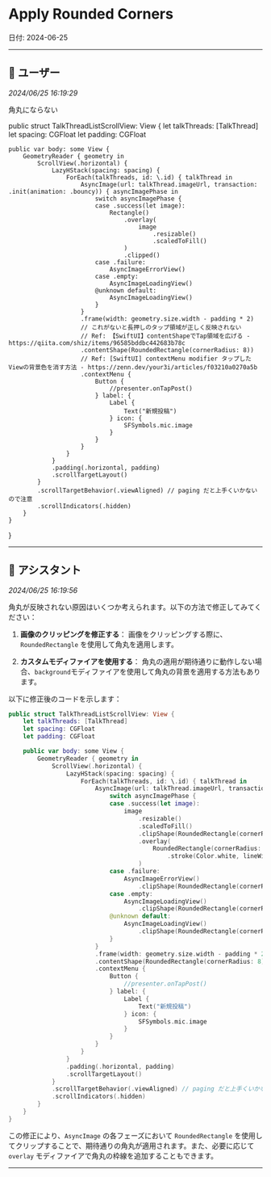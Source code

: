# Apply Rounded Corners

日付: 2024-06-25

---

## 👤 ユーザー
*2024/06/25 16:19:29*

角丸にならない

public struct TalkThreadListScrollView: View {
    let talkThreads: [TalkThread]
    let spacing: CGFloat
    let padding: CGFloat

    public var body: some View {
        GeometryReader { geometry in
            ScrollView(.horizontal) {
                LazyHStack(spacing: spacing) {
                    ForEach(talkThreads, id: \.id) { talkThread in
                        AsyncImage(url: talkThread.imageUrl, transaction: .init(animation: .bouncy)) { asyncImagePhase in
                            switch asyncImagePhase {
                            case .success(let image):
                                Rectangle()
                                    .overlay(
                                        image
                                            .resizable()
                                            .scaledToFill()
                                    )
                                    .clipped()
                            case .failure:
                                AsyncImageErrorView()
                            case .empty:
                                AsyncImageLoadingView()
                            @unknown default:
                                AsyncImageLoadingView()
                            }
                        }
                        .frame(width: geometry.size.width - padding * 2)
                        // これがないと長押しのタップ領域が正しく反映されない
                        // Ref: 【SwiftUI】contentShapeでTap領域を広げる - https://qiita.com/shiz/items/96585bddbc442683b78c
                        .contentShape(RoundedRectangle(cornerRadius: 8))
                        // Ref: [SwiftUI] contextMenu modifier タップしたViewの背景色を消す方法 - https://zenn.dev/your3i/articles/f03210a0270a5b
                        .contextMenu {
                            Button {
                                //presenter.onTapPost()
                            } label: {
                                Label {
                                    Text("新規投稿")
                                } icon: {
                                    SFSymbols.mic.image
                                }
                            }
                        }
                    }
                }
                .padding(.horizontal, padding)
                .scrollTargetLayout()
            }
            .scrollTargetBehavior(.viewAligned) // paging だと上手くいかないので注意
            .scrollIndicators(.hidden)
        }
    }
}

---

## 🤖 アシスタント
*2024/06/25 16:19:56*

角丸が反映されない原因はいくつか考えられます。以下の方法で修正してみてください：

1. **画像のクリッピングを修正する**：
   画像をクリッピングする際に、`RoundedRectangle` を使用して角丸を適用します。

2. **カスタムモディファイアを使用する**：
   角丸の適用が期待通りに動作しない場合、`background`モディファイアを使用して角丸の背景を適用する方法もあります。

以下に修正後のコードを示します：

```swift
public struct TalkThreadListScrollView: View {
    let talkThreads: [TalkThread]
    let spacing: CGFloat
    let padding: CGFloat

    public var body: some View {
        GeometryReader { geometry in
            ScrollView(.horizontal) {
                LazyHStack(spacing: spacing) {
                    ForEach(talkThreads, id: \.id) { talkThread in
                        AsyncImage(url: talkThread.imageUrl, transaction: .init(animation: .bouncy)) { asyncImagePhase in
                            switch asyncImagePhase {
                            case .success(let image):
                                image
                                    .resizable()
                                    .scaledToFill()
                                    .clipShape(RoundedRectangle(cornerRadius: 8)) // 角丸を適用
                                    .overlay(
                                        RoundedRectangle(cornerRadius: 8)
                                            .stroke(Color.white, lineWidth: 2)
                                    )
                            case .failure:
                                AsyncImageErrorView()
                                    .clipShape(RoundedRectangle(cornerRadius: 8)) // エラービューにも角丸を適用
                            case .empty:
                                AsyncImageLoadingView()
                                    .clipShape(RoundedRectangle(cornerRadius: 8)) // ローディングビューにも角丸を適用
                            @unknown default:
                                AsyncImageLoadingView()
                                    .clipShape(RoundedRectangle(cornerRadius: 8)) // デフォルトビューにも角丸を適用
                            }
                        }
                        .frame(width: geometry.size.width - padding * 2)
                        .contentShape(RoundedRectangle(cornerRadius: 8))
                        .contextMenu {
                            Button {
                                //presenter.onTapPost()
                            } label: {
                                Label {
                                    Text("新規投稿")
                                } icon: {
                                    SFSymbols.mic.image
                                }
                            }
                        }
                    }
                }
                .padding(.horizontal, padding)
                .scrollTargetLayout()
            }
            .scrollTargetBehavior(.viewAligned) // paging だと上手くいかないので注意
            .scrollIndicators(.hidden)
        }
    }
}
```

この修正により、`AsyncImage` の各フェーズにおいて `RoundedRectangle` を使用してクリップすることで、期待通りの角丸が適用されます。また、必要に応じて `overlay` モディファイアで角丸の枠線を追加することもできます。

---
